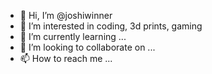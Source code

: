- 👋 Hi, I’m @joshiwinner
- 👀 I’m interested in coding, 3d prints, gaming
- 🌱 I’m currently learning ...
- 💞️ I’m looking to collaborate on ...
- 📫 How to reach me ...

<!---
joshiwinner/joshiwinner is a ✨ special ✨ repository because its `README.md` (this file) appears on your GitHub profile.
You can click the Preview link to take a look at your changes.
--->
